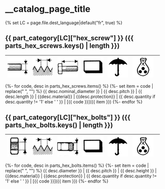 # __catalog_page_title

{% set LC = page.file.dest_language|default("fr", true) %}

## {{ part_category[LC]["hex_screw"] }} ({{ parts_hex_screws.keys() | length }})

| ![Size](../assets/images/hex_size.png) | ![Size](../assets/images/pitch.png) | ![Size](../assets/images/length.png) | ![Size](../assets/images/material.png) | ![Size](../assets/images/protection.png) | ![Size](../assets/images/quantity.png) |  |
| :--: | :--: | :--: | :--: | :--: | :--: | --: |
{%- for code, desc in parts_hex_screws.items() %}
{%- set item = code | replace(" ", "") %}
{{ desc.nominal_diameter }} | {{ desc.pitch }} | {{ desc.length }} | {{desc.material}} | {{desc.protection}} | {{ desc.quantity if desc.quantity != '1' else ' ' }} | [{{ code }}]({{ item }}) 
{%- endfor %}

## {{ part_category[LC]["hex_bolts"] }} ({{ parts_hex_bolts.keys() | length }})

| ![Size](../assets/images/hex_nut_diam.png) | ![Size](../assets/images/pitch.png) | ![Size](../assets/images/hex_nut_height.png) | ![Size](../assets/images/material.png) | ![Size](../assets/images/protection.png) | ![Size](../assets/images/quantity.png) |  |
| :--: | :--: | :--: | :--: | :--: | :--: | --: |
{%- for code, desc in parts_hex_bolts.items() %}
{%- set item = code | replace(" ", "") %}
{{ desc.diameter }} | {{ desc.pitch }} | {{ desc.height }} | {{desc.material}} | {{desc.protection}} | {{ desc.quantity if desc.quantity != '1' else ' ' }} | [{{ code }}]({{ item }}) 
{%- endfor %}